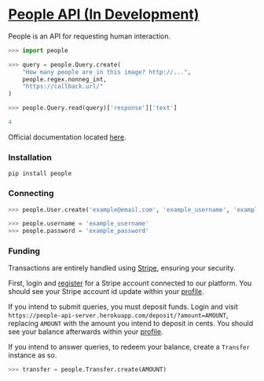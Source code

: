 # [People API (In Development)](https://people.launchaco.com/)

People is an API for requesting human interaction.

```python
>>> import people

>>> query = people.Query.create(
    "How many people are in this image? http://...",
    people.regex.nonneg_int,
    "https://callback.url/"
)

>>> people.Query.read(query)['response']['text']

4
```

Official documentation located [here](https://people.readthedocs.io).


### Installation

```
pip install people
```

### Connecting

```python
>>> people.User.create('example@email.com', 'example_username', 'example_password')

>>> people.username = 'example_username'
>>> people.password = 'example_password'
```

### Funding

Transactions are entirely handled using [Stripe](https://stripe.com/), ensuring your security.

First, login and [register](https://people-api-server.herokuapp.com/register) for a Stripe account connected to our platform. You should see your Stripe account id update within your [profile](https://people-api-server.herokuapp.com/profile).

If you intend to submit queries, you must deposit funds. Login and visit `https://people-api-server.herokuapp.com/deposit/?amount=AMOUNT`, replacing `AMOUNT` with the amount you intend to deposit in cents. You should see your balance afterwards within your [profile](https://people-api-server.herokuapp.com/profile).

If you intend to answer queries, to redeem your balance, create a `Transfer` instance as so.

```python
>>> transfer = people.Transfer.create(AMOUNT) 
```


